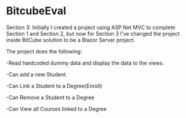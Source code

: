 # BitcubeEval
Section 3:
Initially I created a project using ASP.Net MVC to complete Section 1 and Section 2, but now for Section 3 I've changed the project inside BitCube solution to be a Blazor Server project. 

The project does the following:

-Read hardcoded dummy data and display the data to the views.

-Can add a new Student.

-Can Link a Student to a Degree(Enroll)

-Can Remove a Student to a Degree

-Can View all Courses linked to a Degree
